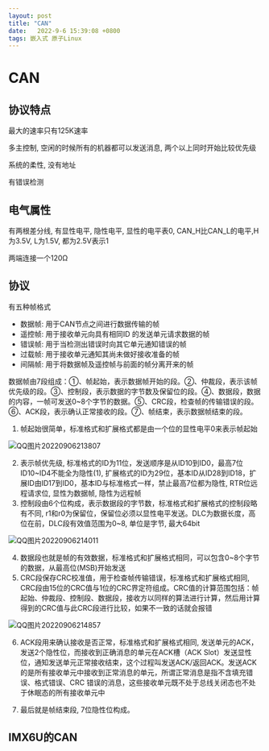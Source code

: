 ```yaml
---
layout: post
title: "CAN" 
date:   2022-9-6 15:39:08 +0800
tags: 嵌入式 原子Linux 
---
```


# CAN

## 协议特点

最大的速率只有125K速率

多主控制, 空闲的时候所有的机器都可以发送消息, 两个以上同时开始比较优先级

系统的柔性, 没有地址

有错误检测

## 电气属性

有两根差分线, 有显性电平, 隐性电平, 显性的电平表0, CAN_H比CAN_L的电平,H为3.5V, L为1.5V, 都为2.5V表示1

 两端连接一个120Ω

## 协议

有五种帧格式

+   数据帧: 用于CAN节点之间进行数据传输的帧
+   遥控帧: 用于接收单元向具有相同ID 的发送单元请求数据的帧
+   错误帧: 用于当检测出错误时向其它单元通知错误的帧
+   过载帧: 用于接收单元通知其尚未做好接收准备的帧
+   间隔帧: 用于将数据帧及遥控帧与前面的帧分离开来的帧

数据帧由7段组成：①、帧起始，表示数据帧开始的段。②、仲裁段，表示该帧优先级的段。③、控制段，表示数据的字节数及保留位的段。④、数据段，数据的内容，一帧可发送0~8个字节的数据。⑤、CRC段，检查帧的传输错误的段。⑥、ACK段，表示确认正常接收的段。⑦、帧结束，表示数据帧结束的段。

1.   帧起始很简单，标准格式和扩展格式都是由一个位的显性电平0来表示帧起始

![QQ图片20220906213807](https://blog-1308522872.cos.ap-beijing.myqcloud.com/jhy/202301010003584.png)

2.   表示帧优先级, 标准格式的ID为11位，发送顺序是从ID10到ID0，最高7位ID10~ID4不能全为隐性(1), 扩展格式的ID为29位，基本ID从ID28到ID18，扩展ID由ID17到ID0，基本ID与标准格式一样，禁止最高7位都为隐性, RTR位远程请求位, 显性为数据帧, 隐性为远程帧
3.   控制段由6个位构成，表示数据段的字节数，标准格式和扩展格式的控制段略有不同, r1和r0为保留位，保留位必须以显性电平发送。DLC为数据长度，高位在前，DLC段有效值范围为0~8, 单位是字节, 最大64bit

![QQ图片20220906214011](https://blog-1308522872.cos.ap-beijing.myqcloud.com/jhy/202301010003585.png)

4.   数据段也就是帧的有效数据，标准格式和扩展格式相同，可以包含0~8个字节的数据，从最高位(MSB)开始发送
5.   CRC段保存CRC校准值，用于检查帧传输错误，标准格式和扩展格式相同, CRC段由15位的CRC值与1位的CRC界定符组成。CRC值的计算范围包括：帧起始、仲裁段、控制段、数据段，接收方以同样的算法进行计算，然后用计算得到的CRC值与此CRC段进行比较，如果不一致的话就会报错

![QQ图片20220906214857](https://blog-1308522872.cos.ap-beijing.myqcloud.com/jhy/202301010003586.png)



6.   ACK段用来确认接收是否正常，标准格式和扩展格式相同, 发送单元的ACK，发送2个隐性位，而接收到正确消息的单元在ACK槽（ACK Slot）发送显性位，通知发送单元正常接收结束，这个过程叫发送ACK/返回ACK。发送ACK 的是所有接收单元中接收到正常消息的单元，所谓正常消息是指不含填充错误、格式错误、CRC 错误的消息，这些接收单元既不处于总线关闭态也不处于休眠态的所有接收单元中

7.   最后就是帧结束段, 7位隐性位构成。

## IMX6U的CAN



















